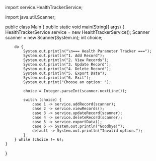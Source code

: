import service.HealthTrackerService;

import java.util.Scanner;

public class Main {
    public static void main(String[] args) {
        HealthTrackerService service = new HealthTrackerService();
        Scanner scanner = new Scanner(System.in);
        int choice;

        do {
            System.out.println("\n=== Health Parameter Tracker ===");
            System.out.println("1. Add Record");
            System.out.println("2. View Records");
            System.out.println("3. Update Record");
            System.out.println("4. Delete Record");
            System.out.println("5. Export Data");
            System.out.println("6. Exit");
            System.out.print("Choose an option: ");

            choice = Integer.parseInt(scanner.nextLine());

            switch (choice) {
                case 1 -> service.addRecord(scanner);
                case 2 -> service.viewRecords();
                case 3 -> service.updateRecord(scanner);
                case 4 -> service.deleteRecord(scanner);
                case 5 -> service.exportData();
                case 6 -> System.out.println("Goodbye!");
                default -> System.out.println("Invalid option.");
            }
        } while (choice != 6);
    }
}
